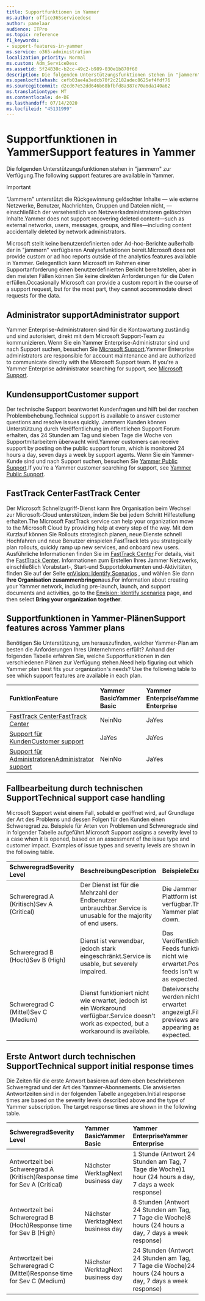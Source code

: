 ```yaml
---
title: Supportfunktionen in Yammer
ms.author: office365servicedesc
author: pamelaar
audience: ITPro
ms.topic: reference
f1_keywords:
- support-features-in-yammer
ms.service: o365-administration
localization_priority: Normal
ms.custom: Adm_ServiceDesc
ms.assetid: 5f24830c-b2cc-49c2-b989-030e1b870f60
description: Die folgenden Unterstützungsfunktionen stehen in "jammern" zur Verfügung.
ms.openlocfilehash: cefb03ae4a3edcb70f2c2182adec8625ef4fdf76
ms.sourcegitcommit: d2cd67e52dd646b68bfbfd8a387e70a6da140a62
ms.translationtype: MT
ms.contentlocale: de-DE
ms.lasthandoff: 07/14/2020
ms.locfileid: "45131999"
---
```

# <a name="support-features-in-yammer"></a><span data-ttu-id="515a2-103">Supportfunktionen in Yammer</span><span class="sxs-lookup"><span data-stu-id="515a2-103">Support features in Yammer</span></span>

<span data-ttu-id="515a2-104">Die folgenden Unterstützungsfunktionen stehen in "jammern" zur Verfügung.</span><span class="sxs-lookup"><span data-stu-id="515a2-104">The following support features are available in Yammer.</span></span>
  
> [!IMPORTANT]
> <span data-ttu-id="515a2-105">"Jammern" unterstützt die Rückgewinnung gelöschter Inhalte &mdash; wie externe Netzwerke, Benutzer, Nachrichten, Gruppen und Dateien nicht, &mdash; einschließlich der versehentlich von Netzwerkadministratoren gelöschten Inhalte.</span><span class="sxs-lookup"><span data-stu-id="515a2-105">Yammer does not support recovering deleted content&mdash;such as external networks, users, messages, groups, and files&mdash;including content accidentally deleted by network administrators.</span></span>
>
> <span data-ttu-id="515a2-106">Microsoft stellt keine benutzerdefinierten oder Ad-hoc-Berichte außerhalb der in "jammern" verfügbaren Analysefunktionen bereit.</span><span class="sxs-lookup"><span data-stu-id="515a2-106">Microsoft does not provide custom or ad hoc reports outside of the analytics features available in Yammer.</span></span> <span data-ttu-id="515a2-107">Gelegentlich kann Microsoft im Rahmen einer Supportanforderung einen benutzerdefinierten Bericht bereitstellen, aber in den meisten Fällen können Sie keine direkten Anforderungen für die Daten erfüllen.</span><span class="sxs-lookup"><span data-stu-id="515a2-107">Occasionally Microsoft can provide a custom report in the course of a support request, but for the most part, they cannot accommodate direct requests for the data.</span></span>

## <a name="administrator-support"></a><span data-ttu-id="515a2-108">Administrator support</span><span class="sxs-lookup"><span data-stu-id="515a2-108">Administrator support</span></span>

<span data-ttu-id="515a2-p102">Yammer Enterprise-Administratoren sind für die Kontowartung zuständig und sind autorisiert, direkt mit dem Microsoft Support-Team zu kommunizieren. Wenn Sie ein Yammer Enterprise-Administrator sind und nach Support suchen, besuchen Sie [Microsoft Support](https://go.microsoft.com/fwlink/p/?LinkId=330922).</span><span class="sxs-lookup"><span data-stu-id="515a2-p102">Yammer Enterprise administrators are responsible for account maintenance and are authorized to communicate directly with the Microsoft Support team. If you're a Yammer Enterprise administrator searching for support, see [Microsoft Support](https://go.microsoft.com/fwlink/p/?LinkId=330922).</span></span>

## <a name="customer-support"></a><span data-ttu-id="515a2-111">Kundensupport</span><span class="sxs-lookup"><span data-stu-id="515a2-111">Customer support</span></span>

<span data-ttu-id="515a2-112">Der technische Support beantwortet Kundenfragen und hilft bei der raschen Problembehebung.</span><span class="sxs-lookup"><span data-stu-id="515a2-112">Technical support is available to answer customer questions and resolve issues quickly.</span></span> <span data-ttu-id="515a2-113">Jammern Kunden können Unterstützung durch Veröffentlichung im öffentlichen Support Forum erhalten, das 24 Stunden am Tag und sieben Tage die Woche von Supportmitarbeitern überwacht wird.</span><span class="sxs-lookup"><span data-stu-id="515a2-113">Yammer customers can receive support by posting on the public support forum, which is monitored 24 hours a day, seven days a week by support agents.</span></span> <span data-ttu-id="515a2-114">Wenn Sie ein Yammer-Kunde sind und nach Support suchen, besuchen Sie [Yammer Public Support](https://go.microsoft.com/fwlink/p/?LinkId=330921).</span><span class="sxs-lookup"><span data-stu-id="515a2-114">If you're a Yammer customer searching for support, see [Yammer Public Support](https://go.microsoft.com/fwlink/p/?LinkId=330921).</span></span>
   
## <a name="fasttrack-center"></a><span data-ttu-id="515a2-115">FastTrack Center</span><span class="sxs-lookup"><span data-stu-id="515a2-115">FastTrack Center</span></span>

<span data-ttu-id="515a2-116">Der Microsoft Schnellzugriff-Dienst kann Ihre Organisation beim Wechsel zur Microsoft-Cloud unterstützen, indem Sie bei jedem Schritt Hilfestellung erhalten.</span><span class="sxs-lookup"><span data-stu-id="515a2-116">The Microsoft FastTrack service can help your organization move to the Microsoft Cloud by providing help at every step of the way.</span></span> <span data-ttu-id="515a2-117">Mit dem Kurzlauf können Sie Rollouts strategisch planen, neue Dienste schnell Hochfahren und neue Benutzer einspielen.</span><span class="sxs-lookup"><span data-stu-id="515a2-117">FastTrack lets you strategically plan rollouts, quickly ramp up new services, and onboard new users.</span></span> <span data-ttu-id="515a2-118">Ausführliche Informationen finden Sie im [FastTrack Center](https://go.microsoft.com/fwlink/?LinkID=518597&amp;clcid=0x409).</span><span class="sxs-lookup"><span data-stu-id="515a2-118">For details, visit the [FastTrack Center](https://go.microsoft.com/fwlink/?LinkID=518597&amp;clcid=0x409).</span></span> <span data-ttu-id="515a2-119">Informationen zum Erstellen Ihres Jammer Netzwerks, einschließlich Vorabstart-, Start-und Supportdokumenten und-Aktivitäten, finden Sie auf der Seite [enVision: Identify Scenarios](https://fasttrack.microsoft.com/office/envision/identify-scenarios) , und wählen Sie dann **Ihre Organisation zusammenbringen**aus.</span><span class="sxs-lookup"><span data-stu-id="515a2-119">For information about creating your Yammer network, including pre-launch, launch, and support documents and activities, go to the [Envision: Identify scenarios](https://fasttrack.microsoft.com/office/envision/identify-scenarios) page, and then select **Bring your organization together**.</span></span>

## <a name="support-features-across-yammer-plans"></a><span data-ttu-id="515a2-120">Supportfunktionen in Yammer-Plänen</span><span class="sxs-lookup"><span data-stu-id="515a2-120">Support features across Yammer plans</span></span>

<span data-ttu-id="515a2-p105">Benötigen Sie Unterstützung, um herauszufinden, welcher Yammer-Plan am besten die Anforderungen Ihres Unternehmens erfüllt? Anhand der folgenden Tabelle erfahren Sie, welche Supportfunktionen in den verschiedenen Plänen zur Verfügung stehen.</span><span class="sxs-lookup"><span data-stu-id="515a2-p105">Need help figuring out which Yammer plan best fits your organization's needs? Use the following table to see which support features are available in each plan.</span></span>
  
|<span data-ttu-id="515a2-123">**Funktion**</span><span class="sxs-lookup"><span data-stu-id="515a2-123">**Feature**</span></span>|<span data-ttu-id="515a2-124">**Yammer Basic**</span><span class="sxs-lookup"><span data-stu-id="515a2-124">**Yammer Basic**</span></span>|<span data-ttu-id="515a2-125">**Yammer Enterprise**</span><span class="sxs-lookup"><span data-stu-id="515a2-125">**Yammer Enterprise**</span></span>|
|:-----|:-----|:-----|
|[<span data-ttu-id="515a2-126">FastTrack Center</span><span class="sxs-lookup"><span data-stu-id="515a2-126">FastTrack Center</span></span>](https://go.microsoft.com/fwlink/?LinkID=518597&amp;clcid=0x409) <br/> |<span data-ttu-id="515a2-127">Nein</span><span class="sxs-lookup"><span data-stu-id="515a2-127">No</span></span>  <br/> |<span data-ttu-id="515a2-128">Ja</span><span class="sxs-lookup"><span data-stu-id="515a2-128">Yes</span></span>  <br/> |
|[<span data-ttu-id="515a2-129">Support für Kunden</span><span class="sxs-lookup"><span data-stu-id="515a2-129">Customer support</span></span>](support-features-in-yammer.md#customer-support) <br/> |<span data-ttu-id="515a2-130">Ja</span><span class="sxs-lookup"><span data-stu-id="515a2-130">Yes</span></span>  <br/> |<span data-ttu-id="515a2-131">Ja</span><span class="sxs-lookup"><span data-stu-id="515a2-131">Yes</span></span>  <br/> |
|[<span data-ttu-id="515a2-132">Support für Administratoren</span><span class="sxs-lookup"><span data-stu-id="515a2-132">Administrator support</span></span>](support-features-in-yammer.md#administrator-support) <br/> |<span data-ttu-id="515a2-133">Nein</span><span class="sxs-lookup"><span data-stu-id="515a2-133">No</span></span>  <br/> |<span data-ttu-id="515a2-134">Ja</span><span class="sxs-lookup"><span data-stu-id="515a2-134">Yes</span></span>  <br/> |
 
## <a name="technical-support-case-handling"></a><span data-ttu-id="515a2-135">Fallbearbeitung durch technischen Support</span><span class="sxs-lookup"><span data-stu-id="515a2-135">Technical support case handling</span></span>

<span data-ttu-id="515a2-p106">Microsoft Support weist einem Fall, sobald er geöffnet wird, auf Grundlage der Art des Problems und dessen Folgen für den Kunden einen Schweregrad zu. Beispiele für Arten von Problemen und Schweregrade sind in folgender Tabelle aufgeführt.</span><span class="sxs-lookup"><span data-stu-id="515a2-p106">Microsoft Support assigns a severity level to a case when it is opened, based on an assessment of the issue type and customer impact. Examples of issue types and severity levels are shown in the following table.</span></span> 
  
|<span data-ttu-id="515a2-138">**Schweregrad**</span><span class="sxs-lookup"><span data-stu-id="515a2-138">**Severity Level**</span></span>|<span data-ttu-id="515a2-139">**Beschreibung**</span><span class="sxs-lookup"><span data-stu-id="515a2-139">**Description**</span></span>|<span data-ttu-id="515a2-140">**Beispiele**</span><span class="sxs-lookup"><span data-stu-id="515a2-140">**Examples**</span></span>|
|:-----|:-----|:-----|
|<span data-ttu-id="515a2-141">Schweregrad A (Kritisch)</span><span class="sxs-lookup"><span data-stu-id="515a2-141">Sev A (Critical)</span></span>  <br/> |<span data-ttu-id="515a2-142">Der Dienst ist für die Mehrzahl der Endbenutzer unbrauchbar.</span><span class="sxs-lookup"><span data-stu-id="515a2-142">Service is unusable for the majority of end users.</span></span>  <br/> |<span data-ttu-id="515a2-143">Die Jammer Plattform ist nicht verfügbar.</span><span class="sxs-lookup"><span data-stu-id="515a2-143">The Yammer platform is down.</span></span>  <br/> |
|<span data-ttu-id="515a2-144">Schweregrad B (Hoch)</span><span class="sxs-lookup"><span data-stu-id="515a2-144">Sev B (High)</span></span>  <br/> |<span data-ttu-id="515a2-145">Dienst ist verwendbar, jedoch stark eingeschränkt.</span><span class="sxs-lookup"><span data-stu-id="515a2-145">Service is usable, but severely impaired.</span></span>  <br/> |<span data-ttu-id="515a2-146">Das Veröffentlichen in Feeds funktioniert nicht wie erwartet.</span><span class="sxs-lookup"><span data-stu-id="515a2-146">Posting to feeds isn't working as expected.</span></span>  <br/> |
|<span data-ttu-id="515a2-147">Schweregrad C (Mittel)</span><span class="sxs-lookup"><span data-stu-id="515a2-147">Sev C (Medium)</span></span>  <br/> |<span data-ttu-id="515a2-148">Dienst funktioniert nicht wie erwartet, jedoch ist ein Workaround verfügbar.</span><span class="sxs-lookup"><span data-stu-id="515a2-148">Service doesn't work as expected, but a workaround is available.</span></span>  <br/> |<span data-ttu-id="515a2-149">Dateivorschauen werden nicht wie erwartet angezeigt.</span><span class="sxs-lookup"><span data-stu-id="515a2-149">File previews aren't appearing as expected.</span></span>  <br/> |

## <a name="technical-support-initial-response-times"></a><span data-ttu-id="515a2-150">Erste Antwort durch technischen Support</span><span class="sxs-lookup"><span data-stu-id="515a2-150">Technical support initial response times</span></span>

<span data-ttu-id="515a2-p107">Die Zeiten für die erste Antwort basieren auf dem oben beschriebenen Schweregrad und der Art des Yammer-Abonnements. Die anvisierten Antwortzeiten sind in der folgenden Tabelle angegeben.</span><span class="sxs-lookup"><span data-stu-id="515a2-p107">Initial response times are based on the severity levels described above and the type of Yammer subscription. The target response times are shown in the following table.</span></span>
  
|<span data-ttu-id="515a2-153">**Schweregrad**</span><span class="sxs-lookup"><span data-stu-id="515a2-153">**Severity Level**</span></span>|<span data-ttu-id="515a2-154">**Yammer Basic**</span><span class="sxs-lookup"><span data-stu-id="515a2-154">**Yammer Basic**</span></span>|<span data-ttu-id="515a2-155">**Yammer Enterprise**</span><span class="sxs-lookup"><span data-stu-id="515a2-155">**Yammer Enterprise**</span></span>|
|:-----|:-----|:-----|
|<span data-ttu-id="515a2-156">Antwortzeit bei Schweregrad A (Kritisch)</span><span class="sxs-lookup"><span data-stu-id="515a2-156">Response time for Sev A (Critical)</span></span>  <br/> |<span data-ttu-id="515a2-157">Nächster Werktag</span><span class="sxs-lookup"><span data-stu-id="515a2-157">Next business day</span></span>  <br/> |<span data-ttu-id="515a2-158">1 Stunde (Antwort 24 Stunden am Tag, 7 Tage die Woche)</span><span class="sxs-lookup"><span data-stu-id="515a2-158">1 hour (24 hours a day, 7 days a week response)</span></span>  <br/> |
|<span data-ttu-id="515a2-159">Antwortzeit bei Schweregrad B (Hoch)</span><span class="sxs-lookup"><span data-stu-id="515a2-159">Response time for Sev B (High)</span></span>  <br/> |<span data-ttu-id="515a2-160">Nächster Werktag</span><span class="sxs-lookup"><span data-stu-id="515a2-160">Next business day</span></span>  <br/> |<span data-ttu-id="515a2-161">8 Stunden (Antwort 24 Stunden am Tag, 7 Tage die Woche)</span><span class="sxs-lookup"><span data-stu-id="515a2-161">8 hours (24 hours a day, 7 days a week response)</span></span>  <br/> |
|<span data-ttu-id="515a2-162">Antwortzeit bei Schweregrad C (Mittel)</span><span class="sxs-lookup"><span data-stu-id="515a2-162">Response time for Sev C (Medium)</span></span>  <br/> |<span data-ttu-id="515a2-163">Nächster Werktag</span><span class="sxs-lookup"><span data-stu-id="515a2-163">Next business day</span></span>  <br/> |<span data-ttu-id="515a2-164">24 Stunden (Antwort 24 Stunden am Tag, 7 Tage die Woche)</span><span class="sxs-lookup"><span data-stu-id="515a2-164">24 hours (24 hours a day, 7 days a week response)</span></span>  <br/> |
